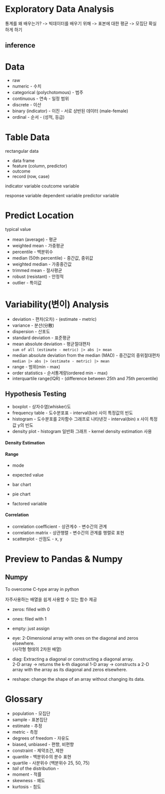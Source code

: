 # Exploratory Data Analysis

통계를 왜 배우는가?
-> 빅데이터를 배우기 위해
-> 표본에 대한 평균
-> 모집단 확실하게 하기

## inference

# Data

- raw
- numeric - 수치
- categorical (polychotomous) - 범주
- continuous - 연속 - 일정 범위
- discrete - 이산
- binary (indicator) - 이진 - 서로 상반된 데이터 (male-female)
- ordinal - 순서 - (성적, 등급)

# Table Data

rectangular data

- data frame
- feature (column, predictor)
- outcome
- record (row, case)

indicator variable
coutcome variable

response variable
dependent variable
predictor variable

# Predict Location

typical value

- mean (average) - 평균
- weighted mean - 가중평균
- percentile - 백분위수
- median (50th percentile) - 중간값, 중위값
- weighted median - 가중중간값
- trimmed mean - 절사평균
- robust (resistant) - 안정적
- outlier - 특이값

# Variability(변이) Analysis

- deviation - 편차(오차) - (estimate - metric)
- variance - 분산(分散)
- dispersion - 산포도
- standard deviation - 표준평균
- mean absolute deviation - 평균절대편차  
  `sum of all (estimate - metric) |> abs |> mean`
- median absolute deviation from the median (MAD) - 중간값의 중위절대편차  
  `median |> abs |> (estimate - metric) |> mean`
- range - 범위(min - max)
- order statistics - 순서통계량(ordered min - max)
- interquartile range(IQR) - (difference between 25th and 75th percentile)

## Hypothesis Testing

- boxplot - 상자수염(whisker)도
- frequency table - 도수분포표 - interval(bin) 사이 특정값의 빈도
- histogram - 도수분포를 2차함수 그래프로 나타낸것 - interval(bin) x 사이 특정값 y의 빈도
- density plot - histogram 일반화 그래프 - kernel density estimation 사용

#### Density Estimation

#### Range

- mode
- expected value
- bar chart
- pie chart

- factored variable

#### Correlation

- correlation coefficient - 상관계수 - 변수간의 관계
- correlation matrix - 상관행렬 - 변수간의 관계를 행렬로 표현
- scatterplot - 산점도 - x, y

# Preview to Pandas & Numpy

## Numpy

To overcome C-type array in python

자주사용하는 배열을 쉽게 사용할 수 있는 함수 제공

- zeros: filled with 0
- ones: filed with 1
- empty: just assign

- eye: 2-Dimensional array with ones on the diagonal and zeros elsewhere.  
  (사각형 형태의 2차원 배열)

- diag: Extracting a diagonal or constructing a diagonal array.  
  2-D array -> returns the k-th diagonal
  1-D array -> constructs a 2-D array with the array as its diagonal and zeros elsewhere.

- reshape: change the shape of an array without changing its data.

# Glossary

- population - 모집단
- sample - 표본집단
- estimate - 추정
- metric - 측정
- degrees of freedom - 자유도
- biased, unbiased - 편향, 비편향
- constraint - 제약조건, 제한
- quantile - 백분위수의 분수 표현
- quartile - 사분위수 (백분위수 25, 50, 75)
- _tail_ of the distribution -
- moment - 적률
- skewness - 왜도
- kurtosis - 첨도
